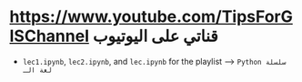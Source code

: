 
#  https://www.youtube.com/TipsForGISChannel قناتي على اليوتيوب  


* `lec1.ipynb`, `lec2.ipynb`, and `lec.ipynb` for the playlist --> ` Python سلسلة لغة الـ `
